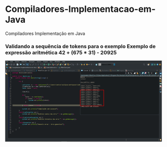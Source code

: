 # Compiladores-Implementacao-em-Java
Compiladores Implementação em Java


### Validando a sequência de tokens para o exemplo Exemplo de expressão aritmética 42 + (675 * 31) - 20925
![](https://github.com/enivaldoqueiroz/Compiladores-Implementacao-em-Java/blob/main/src/Imagens/IMG001.png)
